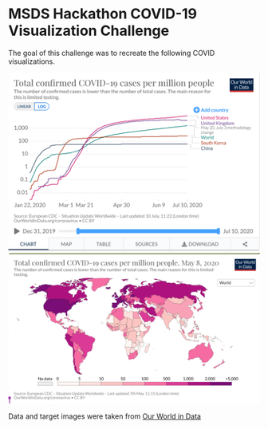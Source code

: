 # MSDS Hackathon COVID-19 Visualization Challenge

The goal of this challenge was to recreate the following COVID visualizations.

![line.png](https://github.com/mawilliams098/covid_challenge/blob/master/line.png?raw=True)
![map.png](https://github.com/mawilliams098/covid_challenge/blob/master/map.png?raw=True)

Data and target images were taken from [Our World in Data](https://ourworldindata.org/grapher/total-confirmed-cases-of-covid-19-per-million-people?tab=chart&yScale=log&country=OWID_WRL~USA~GBR~KOR~CHN)




